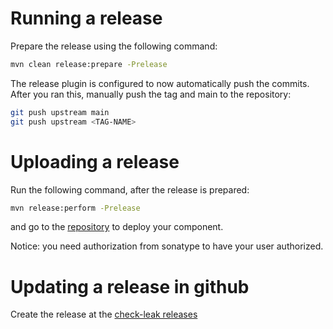 # Running a release

Prepare the release using the following command:

```sh
mvn clean release:prepare -Prelease
```

The release plugin is configured to now automatically push the commits.
After you ran this, manually push the tag and main to the repository:

```sh
git push upstream main
git push upstream <TAG-NAME>
```

# Uploading a release

Run the following command, after the release is prepared:


```sh
mvn release:perform -Prelease
```


and go to the [repository](https://s01.oss.sonatype.org/) to deploy your component.


Notice: you need authorization from sonatype to have your user authorized.

# Updating a release in github

Create the release at the  [check-leak releases](https://github.com/check-leak/check-leak/releases)
